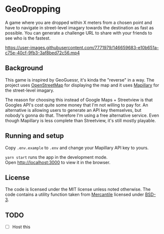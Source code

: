 # GeoDropping

A game where you are dropped within X meters from a chosen point and have to navigate in street-level imagary towards the destination as fast as possible. You can generate a challenge URL to share with your friends to see who is the fastest.


https://user-images.githubusercontent.com/7771979/146659683-e10b651a-c75e-40cf-9fb3-3af8bed72c56.mp4


## Background

This game is inspired by GeoGuessr, it's kinda the "reverse" in a way.
The project uses [OpenStreetMap](https://www.openstreetmap.org/) for displaying the map and it uses [Mapillary](https://www.mapillary.com/) for the street-level imagary.

The reason for choosing this instead of Google Maps + Streetview is that Googles API's cost quite some money that I'm not willing to pay for. An alternative is allowing users to generate an API key themselves, but nobody's gonna do that. Therefore I'm using a free alternative service. Even though Mapillary is less complete than Streetview, it's still mostly playable.

## Running and setup

Copy `.env.example` to `.env` and change your Mapillary API key to yours.

`yarn start` runs the app in the development mode.\
Open [http://localhost:3000](http://localhost:3000) to view it in the browser.

## License

The code is licensed under the MIT license unless noted otherwise.
The code contains a utility function taken from [Mercantile](https://github.com/mapbox/mercantile/) licensed under [BSD-3](https://github.com/mapbox/mercantile/blob/main/LICENSE.txt).

## TODO

- [ ] Host this
